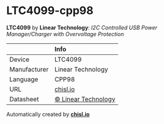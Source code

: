 # LTC4099-cpp98

**LTC4099** by **Linear Technology**: *I2C Controlled USB Power Manager/Charger with Overvoltage Protection*

|              | Info                         |
|:-------------|:-----------------------------|
| Device       | LTC4099                        |
| Manufacturer | Linear Technology |
| Language     | CPP98 |
| URL          | [chisl.io](https://chisl.io/v/LTC4099?t=cpp&r=98) |
| Datasheet    | [&copy; Linear Technology](http://cds.linear.com/docs/en/datasheet/4099fd.pdf) |

Automatically created by **[chisl.io](https://chisl.io)**
